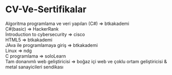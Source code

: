 # CV-Ve-Sertifikalar
Algoritma programlama ve veri yapıları (C#) => btkakademi <br>
C#(basic) => HackerRank <br>
İntroduction to cybersecurity => cisco <br>
HTML5 => btkakademi <br>
JAva ile programlamaya giriş => btkakademi <br>
Linux => ndg <br>
C programlama => soloLearn <br>
Tam donanımlı web geliştiricisi => boğaz içi web ve çoklu ortam geliştiricisi & metal sanayicileri sendikası
